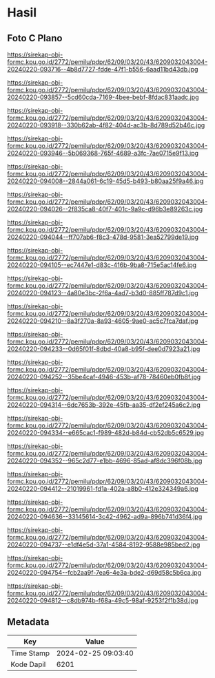 # Hasil

## Foto C Plano

https://sirekap-obj-formc.kpu.go.id/2772/pemilu/pdpr/62/09/03/20/43/6209032043004-20240220-093716--4b8d7727-fdde-47f1-b556-6aad11bd43db.jpg

https://sirekap-obj-formc.kpu.go.id/2772/pemilu/pdpr/62/09/03/20/43/6209032043004-20240220-093857--5cd60cda-7169-4bee-bebf-8fdac831aadc.jpg

https://sirekap-obj-formc.kpu.go.id/2772/pemilu/pdpr/62/09/03/20/43/6209032043004-20240220-093918--330b62ab-4f82-404d-ac3b-8d789d52b46c.jpg

https://sirekap-obj-formc.kpu.go.id/2772/pemilu/pdpr/62/09/03/20/43/6209032043004-20240220-093946--5b069368-765f-4689-a3fc-7ae0715e9f13.jpg

https://sirekap-obj-formc.kpu.go.id/2772/pemilu/pdpr/62/09/03/20/43/6209032043004-20240220-094008--2844a061-6c19-45d5-b493-b80aa25f9a46.jpg

https://sirekap-obj-formc.kpu.go.id/2772/pemilu/pdpr/62/09/03/20/43/6209032043004-20240220-094026--2f835ca8-40f7-401c-9a9c-d96b3e89263c.jpg

https://sirekap-obj-formc.kpu.go.id/2772/pemilu/pdpr/62/09/03/20/43/6209032043004-20240220-094044--ff707ab6-f8c3-478d-9581-3ea52799de19.jpg

https://sirekap-obj-formc.kpu.go.id/2772/pemilu/pdpr/62/09/03/20/43/6209032043004-20240220-094105--ec7447e1-d83c-416b-9ba8-715e5ac14fe6.jpg

https://sirekap-obj-formc.kpu.go.id/2772/pemilu/pdpr/62/09/03/20/43/6209032043004-20240220-094123--4a80e3bc-2f6a-4ad7-b3d0-885ff787d9c1.jpg

https://sirekap-obj-formc.kpu.go.id/2772/pemilu/pdpr/62/09/03/20/43/6209032043004-20240220-094210--8a3f270a-8a93-4605-9ae0-ac5c7fca7daf.jpg

https://sirekap-obj-formc.kpu.go.id/2772/pemilu/pdpr/62/09/03/20/43/6209032043004-20240220-094233--0d65f01f-8dbd-40a8-b95f-dee0d7923a21.jpg

https://sirekap-obj-formc.kpu.go.id/2772/pemilu/pdpr/62/09/03/20/43/6209032043004-20240220-094252--35be4caf-4946-453b-af78-78460eb0fb8f.jpg

https://sirekap-obj-formc.kpu.go.id/2772/pemilu/pdpr/62/09/03/20/43/6209032043004-20240220-094314--6dc7653b-392e-45fb-aa35-df2ef245a6c2.jpg

https://sirekap-obj-formc.kpu.go.id/2772/pemilu/pdpr/62/09/03/20/43/6209032043004-20240220-094334--e665cac1-f989-482d-b84d-cb52db5c6529.jpg

https://sirekap-obj-formc.kpu.go.id/2772/pemilu/pdpr/62/09/03/20/43/6209032043004-20240220-094352--965c2d77-e1bb-4696-85ad-af8dc396f08b.jpg

https://sirekap-obj-formc.kpu.go.id/2772/pemilu/pdpr/62/09/03/20/43/6209032043004-20240220-094412--21019961-fd1a-402a-a8b0-412e324349a6.jpg

https://sirekap-obj-formc.kpu.go.id/2772/pemilu/pdpr/62/09/03/20/43/6209032043004-20240220-094636--33145614-3c42-4962-ad9a-896b741d36f4.jpg

https://sirekap-obj-formc.kpu.go.id/2772/pemilu/pdpr/62/09/03/20/43/6209032043004-20240220-094737--e1df4e5d-37a1-4584-8192-9588e985bed2.jpg

https://sirekap-obj-formc.kpu.go.id/2772/pemilu/pdpr/62/09/03/20/43/6209032043004-20240220-094754--fcb2aa9f-7ea6-4e3a-bde2-d69d58c5b6ca.jpg

https://sirekap-obj-formc.kpu.go.id/2772/pemilu/pdpr/62/09/03/20/43/6209032043004-20240220-094812--c8db974b-f68a-49c5-98af-9253f2f1b38d.jpg


## Metadata

| Key        | Value               |
| ---------- | ------------------- |
| Time Stamp | 2024-02-25 09:03:40 |
| Kode Dapil | 6201                |



